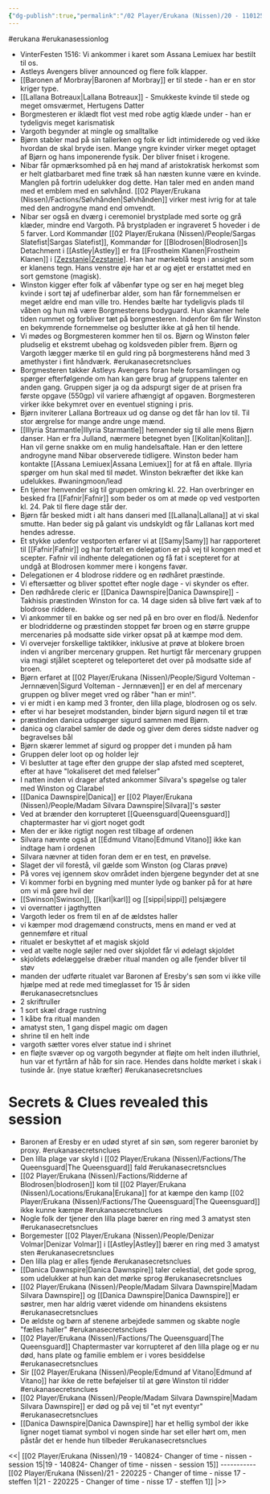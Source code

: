 ```yaml
---
{"dg-publish":true,"permalink":"/02 Player/Erukana (Nissen)/20 - 110125 - Changer of time - nissen - session 16/"}
---
```


#erukana #erukanasessionlog 

- VinterFesten 1516: Vi ankommer i karet som Assana Lemiuex har bestilt til os.
- Astleys Avengers bliver announced og flere folk klapper.
- [[Baronen af Morbray\|Baronen af Morbray]] er til stede - han er en stor kriger type.
- [[Lallana Botreaux\|Lallana Botreaux]] - Smukkeste kvinde til stede og meget omsværmet, Hertugens Datter
- Borgmesteren er iklædt flot vest med robe agtig klæde under - han er tydeligvis meget karismatisk
- Vargoth begynder at mingle og smalltalke
- Bjørn stabler mad på sin tallerken og folk er lidt intimiderede og ved ikke hvordan de skal bryde isen. Mange yngre kvinder virker meget optaget af Bjørn og hans imponerende fysik. Der bliver fniset i krogene.
- Nibar får opmærksomhed på en høj mand af aristokratisk herkomst som er helt glatbarbaret med fine træk så han næsten kunne være en kvinde. Manglen på fortrin udelukker dog dette. Han taler med en anden mand med et emblem med en sølvhånd. [[02 Player/Erukana (Nissen)/Factions/Sølvhånden\|Sølvhånden]] virker mest ivrig for at tale med den androgyne mand end omvendt.
- Nibar ser også en dværg i ceremoniel brystplade med sorte og grå klæder, mindre end Vargoth. På brystpladen er ingraveret 5 hoveder i de 5 farver. Lord Kommandør [[02 Player/Erukana (Nissen)/People/Sargas Slatefist\|Sargas Slatefist]], Kommandør for [[Blodrosen\|Blodrosen]]s Detachment i [[Astley\|Astley]] er fra [[Frostheim Klanen\|Frostheim Klanen]] i [[Zezstanie\|Zezstanie]](?). Han har mørkeblå tegn i ansigtet som er klanens tegn. Hans venstre øje har et ar og øjet er erstattet med en sort gemstone (magisk).
- Winston kigger efter folk af våbenfør type og ser en høj meget bleg kvinde i sort tøj af udefinerbar alder, som han får fornemmelsen er meget ældre end man ville tro. Hendes bælte har tydeligvis plads til våben og hun må være Borgmesterens bodyguard. Hun skanner hele tiden rummet og forbliver tæt på borgmesteren. Indenfor 6m får Winston en bekymrende fornemmelse og beslutter ikke at gå hen til hende.
- Vi mødes og Borgmesteren kommer hen til os. Bjørn og Winston føler pludselig et ekstremt ubehag og koldsveden pibler frem. Bjørn og Vargoth lægger mærke til en guld ring på borgmesterens hånd med 3 amethyster i fint håndværk. #erukanasecretsnclues 
- Borgmesteren takker Astleys Avengers foran hele forsamlingen og spørger efterfølgende om han kan gøre brug af gruppens talenter en anden gang. Gruppen siger ja og da adspurgt siger de at prisen fra første opgave (550gp) vil variere afhængigt af opgaven. Borgmesteren virker ikke bekymret over en eventuel stigning i pris.
- Bjørn inviterer Lallana Bortreaux ud og danse og det får han lov til. Til stor ærgrelse for mange andre unge mænd.
- [[Illyria Starmantle\|Illyria Starmantle]] henvender sig til alle mens Bjørn danser. Han er fra Julland, nærmere betegnet byen [[Kolitan\|Kolitan]]. Han vil gerne snakke om en mulig handelsaftale. Han er den lettere androgyne mand Nibar observerede tidligere. Winston beder ham kontakte [[Assana Lemiuex\|Assana Lemiuex]] for at få en aftale. Illyria spørger om hun skal med til mødet. Winston bekræfter det ikke kan udelukkes. #waningmoon/lead
- En tjener henvender sig til gruppen omkring kl. 22. Han overbringer en besked fra [[Fafnir\|Fafnir]] som beder os  om at møde op ved vestporten kl. 24. Pak til flere dage står der.
- Bjørn får besked midt i alt hans danseri med [[Lallana\|Lallana]] at vi skal smutte. Han beder sig på galant vis undskyldt og får Lallanas kort med hendes adresse. 
- Et stykke udenfor vestporten erfarer vi at [[Samy\|Samy]] har rapporteret til [[Fafnir\|Fafnir]] og har fortalt en delegation er på vej til kongen med et scepter. Fafnir vil indhente delegationen og få fat i scepteret for at undgå at Blodrosen kommer mere i kongens favør.
- Delegationen er 4 blodrose riddere og en rødhåret præstinde.
- Vi eftersætter og bliver spottet efter nogle dage - vi skynder os efter.
- Den rødhårede cleric er [[Danica Dawnspire\|Danica Dawnspire]] - Takhisis præstinden Winston for ca. 14 dage siden så blive ført væk af to blodrose riddere.
- Vi ankommer til en bakke og ser ned på en bro over en flod/å. Nedenfor er blodridderne og præstinden stoppet før broen og en større gruppe mercenaries på modsatte side virker opsat på at kæmpe mod dem.
- Vi overvejer forskellige taktikker, inklusive at prøve at blokere broen inden vi angriber mercenary gruppen. Ret hurtigt får mercenary gruppen via magi stjålet scepteret og teleporteret det over på modsatte side af broen.
- Bjørn erfaret at [[02 Player/Erukana (Nissen)/People/Sigurd Volteman - Jernnæven\|Sigurd Volteman - Jernnæven]] er en del af mercenary gruppen og bliver meget vred og råber "han er min!".
- vi er midt i en kamp med 3 fronter, den lilla plage, blodrosen og os selv.
- efter vi har besejret modstanden, binder bjørn sigurd nøgen til et træ 
- præstinden danica udspørger sigurd sammen med Bjørn.
- danica og clarabel samler de døde og giver dem deres sidste nadver og begravelses bål
- Bjørn skærer lemmet af sigurd og propper det i munden på ham 
- Gruppen deler loot op og holder lejr
- Vi beslutter at tage efter den gruppe der slap afsted med scepteret, efter at have "lokaliseret det med følelser"
- I natten inden vi drager afsted ankommer Silvara's spøgelse og taler med Winston og Clarabel 
- [[Danica Dawnspire\|Danica]] er [[02 Player/Erukana (Nissen)/People/Madam Silvara Dawnspire\|Silvara]]'s søster
- Ved at brænder den korrupteret [[Queensguard\|Queensguard]] chaptermaster har vi gjort noget godt 
- Men der er ikke rigtigt nogen rest tilbage af ordenen
- Silvara nævnte også at [[Edmund Vitano\|Edmund Vitano]] ikke kan indtage ham i ordenen
- Silvara nævner at tiden foran dem er en test, en prøvelse.
- Slaget der vil forestå, vil gælde som Winston (og Claras prøve)
- På vores vej igennem skov området inden bjergene begynder det at sne 
- Vi kommer forbi en bygning med munter lyde og banker på for at høre om vi må gøre hvil der 
- [[Swinson\|Swinson]], [[karl\|karl]] og [[sippi\|sippi]]  pelsjægere
- vi overnatter i jagthytten
- Vargoth leder os frem til en af de ældstes haller 
- vi kæmper mod dragemænd constructs, mens en mand er ved at gennemføre et ritual 
- ritualet er beskyttet af et magisk skjold
- ved at vælte nogle søjler ned over skjoldet får vi ødelagt skjoldet
- skjoldets ødelæggelse dræber ritual manden og alle fjender bliver til støv 
- manden der udførte ritualet var Baronen af Eresby's søn som vi ikke ville hjælpe med at rede med timeglasset for 15 år siden #erukanasecretsnclues 
- 2 skriftruller 
- 1 sort skæl drage rustning 
- 1 kåbe fra ritual manden 
- amatyst sten, 1 gang dispel magic om dagen 
- shrine til en helt inde 
- vargoth sætter vores elver statue ind i shrinet 
- en fløjte svæver op og vargoth begynder at fløjte om helt inden illuthriel, hun var et fyrtårn af håb for sin race. Hendes dans holdte mørket i skak i tusinde år. (nye statue kræfter) #erukanasecretsnclues 

# Secrets & Clues revealed this session 

- Baronen af Eresby er en udød styret af sin søn, som regerer baroniet by proxy.  #erukanasecretsnclues 
- Den lilla plage var skyld i [[02 Player/Erukana (Nissen)/Factions/The Queensguard\|The Queensguard]] fald #erukanasecretsnclues 
- [[02 Player/Erukana (Nissen)/Factions/Ridderne af Blodrosen\|blodrosen]] kom til [[02 Player/Erukana (Nissen)/Locations/Erukana\|Erukana]] for at kæmpe den kamp [[02 Player/Erukana (Nissen)/Factions/The Queensguard\|The Queensguard]] ikke kunne kæmpe #erukanasecretsnclues 
- Nogle folk der tjener den lilla plage bærer en ring med 3 amatyst sten #erukanasecretsnclues 
- Borgemester [[02 Player/Erukana (Nissen)/People/Denizar Volmar\|Denizar Volmar]] i [[Astley\|Astley]] bærer en ring med 3 amatyst sten #erukanasecretsnclues 
- Den lilla plag er alles fjende #erukanasecretsnclues 
- [[Danica Dawnspire\|Danica Dawnspire]] taler celestial, det gode sprog, som udelukker at hun kan det mørke sprog #erukanasecretsnclues 
- [[02 Player/Erukana (Nissen)/People/Madam Silvara Dawnspire\|Madam Silvara Dawnspire]] og [[Danica Dawnspire\|Danica Dawnspire]] er søstrer, men har aldrig været vidende om hinandens eksistens #erukanasecretsnclues 
- De ældste og børn af stenene arbejdede sammen og skabte nogle "fælles haller" #erukanasecretsnclues 
- [[02 Player/Erukana (Nissen)/Factions/The Queensguard\|The Queensguard]] Chaptermaster var korrupteret af den lilla plage og er nu død, hans plate og familie emblem er i vores besiddelse #erukanasecretsnclues 
- Sir [[02 Player/Erukana (Nissen)/People/Edmund af Vitano\|Edmund af Vitano]] har ikke de rette beføjelser til at gøre Winston til ridder #erukanasecretsnclues 
- [[02 Player/Erukana (Nissen)/People/Madam Silvara Dawnspire\|Madam Silvara Dawnspire]] er død og på vej til "et nyt eventyr" #erukanasecretsnclues 
- [[Danica Dawnspire\|Danica Dawnspire]] har et hellig symbol der ikke ligner noget tiamat symbol vi nogen sinde har set eller hørt om, men påstår det er hende hun tilbeder #erukanasecretsnclues 


<<| [[02 Player/Erukana (Nissen)/19 - 140824- Changer of time - nissen -  session 15\|19 - 140824- Changer of time - nissen -  session 15]] ----------- [[02 Player/Erukana (Nissen)/21 - 220225 - Changer of time - nisse 17 - steffen 1\|21 - 220225 - Changer of time - nisse 17 - steffen 1]] |>>



